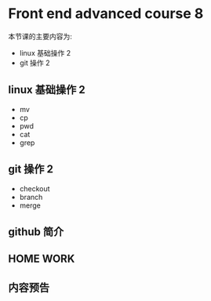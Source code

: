 # Front end advanced course 8

本节课的主要内容为:

- linux 基础操作 2
- git 操作 2

## linux 基础操作 2

- mv
- cp
- pwd
- cat
- grep

## git 操作 2

- checkout
- branch
- merge

## github 简介

## HOME WORK

## 内容预告
